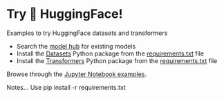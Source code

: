 # Try 🤗 HuggingFace!

Examples to try HuggingFace datasets and transformers

* Search the [model hub](https://huggingface.co/models) for existing models
* Install the [Datasets](https://github.com/huggingface/datasets/) Python package from the [requirements.txt](./requirements.txt) file
* Install the [Transformers](https://github.com/huggingface/transformers) Python package from the [requirements.txt](./requirements.txt) file

Browse through the [Jupyter Notebook examples](./notebooks).

Notes...
Use pip install -r requirements.txt

